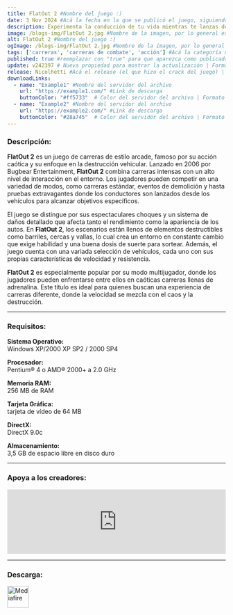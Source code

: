```yaml
---
title: FlatOut 2 #Nombre del juego :)
date: 3 Nov 2024 #Acá la fecha en la que se publicó el juego, siguiendo este formato: Dia "30", Mes "Oct", Año "2024" = como debe quedar: 30 Oct 2024
description: Experimenta la conducción de tu vida mientras te lanzas dentro y fuera de la pista haciendo que las vallas se rompan, las paredes de neumáticos exploten, los tanques de agua y los barriles vuelen por la pista hacia otros autos. #Acá una mini descripción del juego
image: /blogs-img/FlatOut 2.jpg #Nombre de la imagen, por lo general es exactamente el mismo nombre que el juego excluyendo lo ":" (Dos puntos)
alt: FlatOut 2 #Nombre del juego :)
ogImage: /blogs-img/FlatOut 2.jpg #Nombre de la imagen, por lo general es exactamente el mismo nombre que el juego excluyendo lo ":" (Dos puntos)
tags: ['carreras', 'carreras de combate', 'acción'] #Acá la categoría o categorías del juego, si es más de una se coloca en este formato: ['categoría1', 'categoría2']
published: true #reemplazar con "true" para que aparezca como publicado
update: v242397 # Nueva propiedad para mostrar la actualización | Formato: v1.0.0
release: Nicolhetti #Acá el release (el que hizo el crack del juego) | Formato: Nicolhetti
downloadLinks:
  - name: "Example1" #Nombre del servidor del archivo
    url: "https://example1.com/" #Link de descarga
    buttonColor: "#ff5733"  # Color del servidor del archivo | Formato hexadecimal | MediaFire: #0171F0 | Buzzheavier: #FF6600 |
  - name: "Example2" #Nombre del servidor del archivo
    url: "https://example2.com/" #Link de descarga
    buttonColor: "#28a745"  # Color del servidor del archivo | Formato hexadecimal | MediaFire: #0171F0 | Buzzheavier: #FF6600 |
---
```


<!--En VSCode seleccionando una palabra, por ejemplo: "FlatOut 2" y apretando Ctrl+F2 se seleccionan todas las palabras iguales-->

### Descripción:
**FlatOut 2** es un juego de carreras de estilo arcade, famoso por su acción caótica y su enfoque en la destrucción vehicular. Lanzado en 2006 por Bugbear Entertainment, **FlatOut 2** combina carreras intensas con un alto nivel de interacción en el entorno. Los jugadores pueden competir en una variedad de modos, como carreras estándar, eventos de demolición y hasta pruebas extravagantes donde los conductores son lanzados desde los vehículos para alcanzar objetivos específicos.

El juego se distingue por sus espectaculares choques y un sistema de daños detallado que afecta tanto el rendimiento como la apariencia de los autos. En **FlatOut 2**, los escenarios están llenos de elementos destructibles como barriles, cercas y vallas, lo cual crea un entorno en constante cambio que exige habilidad y una buena dosis de suerte para sortear. Además, el juego cuenta con una variada selección de vehículos, cada uno con sus propias características de velocidad y resistencia.

**FlatOut 2** es especialmente popular por su modo multijugador, donde los jugadores pueden enfrentarse entre ellos en caóticas carreras llenas de adrenalina. Este título es ideal para quienes buscan una experiencia de carreras diferente, donde la velocidad se mezcla con el caos y la destrucción.

<!--Prompt para Chat-GPT: Hazme una descripción para el juego "FlatOut 2" y cada que menciones "FlatOut 2" ponlo en negrita -->

---

### Requisitos:
**Sistema Operativo:**  
Windows XP/2000 XP SP2 / 2000 SP4

**Procesador:**  
Pentium® 4 o AMD® 2000+ a 2.0 GHz

**Memoria RAM:**  
256 MB de RAM

**Tarjeta Gráfica:**  
tarjeta de vídeo de 64 MB

**DirectX:**  
DirectX 9.0c

**Almacenamiento:**  
3,5 GB de espacio libre en disco duro

<!--Si falta o sobra un requisito se quita o se agrega manteniendo el mismo formato-->

---

### Apoya a los creadores:
<iframe src="https://store.steampowered.com/widget/2990/" frameborder="0" style="background-color: transparent; width: 100% !important; aspect-ratio: 646 / 190;"></iframe>

<!--Reemplazar los numeros (AppID) del juego (en este caso 2668510) por el numero (AppID) correspondiente con el juego a publicar-->
<!--El AppID se encuentra en la URL del Juego en Steam-->

---

### Descarga:

[<img src="https://gist.github.com/cxmeel/0dbc95191f239b631c3874f4ccf114e2/raw/download.svg" alt="Mediafire" height="50" />](https://www.mediafire.com/file/eenc6l003ilcrqw/FlatOut2.zip/file)

<!-- # se debe reemplazar por el link de descarga-->

<!--NOMBRE-DEL-SERVICIO se debe reemplazar por el servicio donde está subido el juego-->